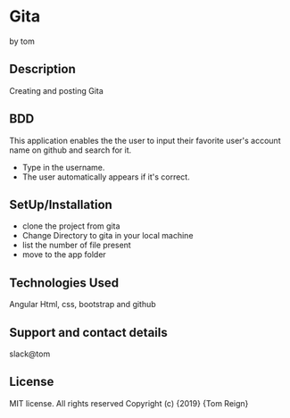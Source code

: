 # Gita
by tom


## Description
Creating and posting Gita

## BDD
This application enables the the user to input their favorite user's account name on github and search for it.

  * Type in the username.
  * The user automatically appears if it's correct.






## SetUp/Installation

 * clone the project from gita
 * Change Directory to gita in your local machine
 * list the number of file present
 * move to the app folder

## Technologies Used

Angular  Html, css, bootstrap  and  github

## Support and contact details

slack@tom

## License
MIT license. All rights reserved Copyright (c) {2019} {Tom Reign}
